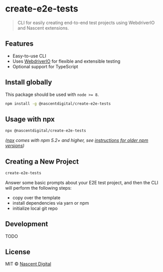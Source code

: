 # create-e2e-tests

> CLI for easily creating end-to-end test projects using WebdriverIO and Nascent extensions.


## Features

- Easy-to-use CLI
- Uses [WebdriverIO](https://webdriver.io/) for flexible and extensible testing
- Optional support for TypeScript


## Install globally

This package should be used with `node >= 8`.

```bash
npm install -g @nascentdigital/create-e2e-tests
```

## Usage with npx

```bash
npx @nascentdigital/create-e2e-tests
```

_([npx](https://medium.com/@maybekatz/introducing-npx-an-npm-package-runner-55f7d4bd282b) comes with npm 5.2+ and 
higher, see [instructions for older npm versions](https://gist.github.com/gaearon/4064d3c23a77c74a3614c498a8bb1c5f))_


## Creating a New Project

```bash
create-e2e-tests
```

Answer some basic prompts about your E2E test project, and then the CLI will perform the following steps:
- copy over the template
- install dependencies via yarn or npm
- initialize local git repo


## Development

TODO


## License

MIT © [Nascent Digital](https://github.com/nascentdigital)
